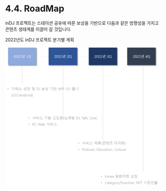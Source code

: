 # 4.4. RoadMap

inDJ 프로젝트는 스테이션 공유에 따른 보상을 기반으로 다음과 같은 방향성을 가지고 콘텐츠 생태계를 이끌어 갈 것입니다.



2022년도 inDJ 프로젝트 분기별 계획

![](<../.gitbook/assets/image (28).png>)
